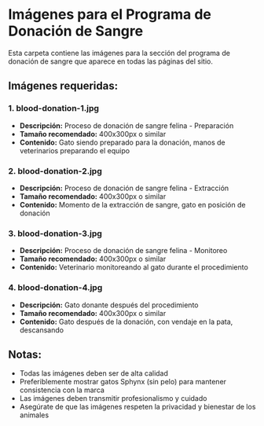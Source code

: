 # Imágenes para el Programa de Donación de Sangre

Esta carpeta contiene las imágenes para la sección del programa de donación de sangre que aparece en todas las páginas del sitio.

## Imágenes requeridas:

### 1. blood-donation-1.jpg
- **Descripción:** Proceso de donación de sangre felina - Preparación
- **Tamaño recomendado:** 400x300px o similar
- **Contenido:** Gato siendo preparado para la donación, manos de veterinarios preparando el equipo

### 2. blood-donation-2.jpg
- **Descripción:** Proceso de donación de sangre felina - Extracción
- **Tamaño recomendado:** 400x300px o similar
- **Contenido:** Momento de la extracción de sangre, gato en posición de donación

### 3. blood-donation-3.jpg
- **Descripción:** Proceso de donación de sangre felina - Monitoreo
- **Tamaño recomendado:** 400x300px o similar
- **Contenido:** Veterinario monitoreando al gato durante el procedimiento

### 4. blood-donation-4.jpg
- **Descripción:** Gato donante después del procedimiento
- **Tamaño recomendado:** 400x300px o similar
- **Contenido:** Gato después de la donación, con vendaje en la pata, descansando

## Notas:
- Todas las imágenes deben ser de alta calidad
- Preferiblemente mostrar gatos Sphynx (sin pelo) para mantener consistencia con la marca
- Las imágenes deben transmitir profesionalismo y cuidado
- Asegúrate de que las imágenes respeten la privacidad y bienestar de los animales
